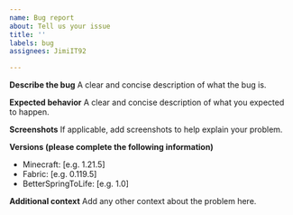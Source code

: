 ```yaml
---
name: Bug report
about: Tell us your issue
title: ''
labels: bug
assignees: JimiIT92

---
```


**Describe the bug**
A clear and concise description of what the bug is.

**Expected behavior**
A clear and concise description of what you expected to happen.

**Screenshots**
If applicable, add screenshots to help explain your problem.

**Versions (please complete the following information)**
- Minecraft: [e.g. 1.21.5]
- Fabric: [e.g. 0.119.5]
- BetterSpringToLife: [e.g. 1.0]

**Additional context**
Add any other context about the problem here.